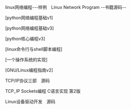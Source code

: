 linux网络编程---样例　Linux Network Program
--书籍源码--

[python网络编程基础v1]

[python网络编程基础v3]

[python核心编程v3]

[linux命令行与shell脚本编程]

[一个操作系统的实现]

[GNU/Linux编程指南v2]

TCP/IP协议三部　源码

TCP_IP Sockets编程  C语言实现  第2版

Linux设备驱动开发　源码
